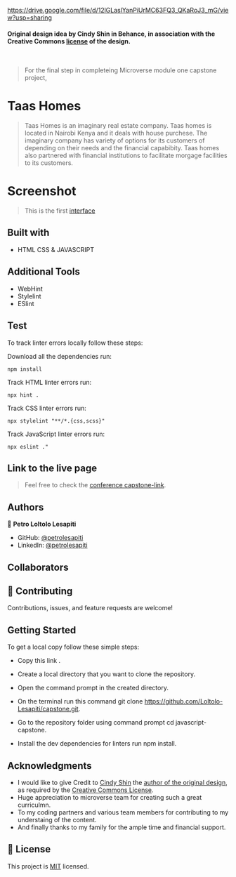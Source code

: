 https://drive.google.com/file/d/12lGLaslYanPiUrMC63FQ3_QKaRoJ3_mG/view?usp=sharing

#### Original design idea by **Cindy Shin in Behance**, in association with the Creative Commons [license](./MIT.md) of the design.

<br />

> For the final step in completeing Microverse module one capstone project,

# Taas Homes

> Taas Homes is an imaginary real estate company. Taas homes is located in Nairobi Kenya and it deals with house purchese. The imaginary company has variety of options for its customers of depending on their needs and the financial capabibity. Taas homes also partnered with financial institutions to facilitate morgage facilities to its customers.

# Screenshot

> This is the first [interface](Live/)

## Built with

- HTML CSS & JAVASCRIPT

## Additional Tools

- WebHint
- Stylelint
- ESlint

## Test

To track linter errors locally follow these steps:

Download all the dependencies run:

```
npm install
```

Track HTML linter errors run:

```
npx hint .
```

Track CSS linter errors run:

```
npx stylelint "**/*.{css,scss}"
```

Track JavaScript linter errors run:

```
npx eslint ."
```

## Link to the live page

> Feel free to check the [conference capstone-link](Live).

## Authors

👤 **Petro Loltolo Lesapiti**

- GitHub: [@petrolesapiti](https://github.com/Loltolo-Lesapiti)
- LinkedIn: [@petrolesapiti](https://www.linkedin.com/in/petrolesapitiloltolo/)

## Collaborators

## 🤝 Contributing

Contributions, issues, and feature requests are welcome!

## Getting Started

To get a local copy follow these simple steps:

- Copy this link .

- Create a local directory that you want to clone the repository.

- Open the command prompt in the created directory.

- On the terminal run this command git clone https://github.com/Loltolo-Lesapiti/capstone.git.

- Go to the repository folder using command prompt cd javascript-capstone.

- Install the dev dependencies for linters run npm install.

## Acknowledgments

- I would like to give Credit to [Cindy Shin](https://www.behance.net/adagio07) the [author of the original design](https://www.behance.net/gallery/29845175/CC-Global-Summit-2015), as required by the [Creative Commons License](https://creativecommons.org/licenses/).
- Huge appreciation to microverse team for creating such a great curriculmn.
- To my coding partners and various team members for contributing to my understaing of the content.
- And finally thanks to my family for the ample time and financial support.

## 📝 License

This project is [MIT](./MIT.md) licensed.
